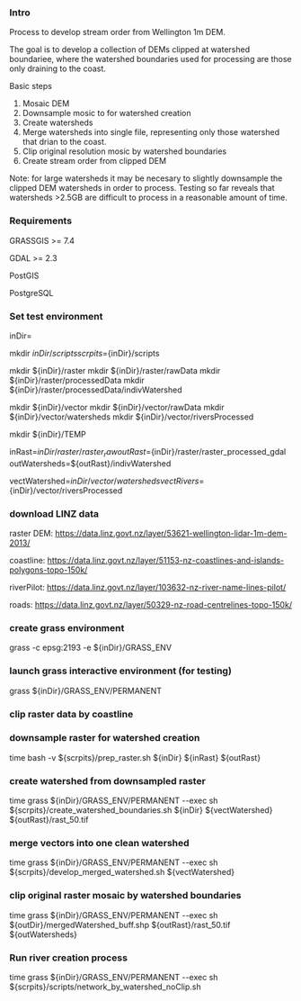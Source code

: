 ### Intro

Process to develop stream order from Wellington 1m DEM.

The goal is to develop a collection of DEMs clipped at watershed boundariee, where the watershed boundaries used for processing are those only draining to the coast.

Basic steps

1. Mosaic DEM
2. Downsample mosic to for watershed creation
3. Create watersheds
4. Merge watersheds into single file, representing only those watershed that drian to the coast.
5. Clip original resolution mosic by watershed boundaries
6. Create stream order from clipped DEM

Note: for large watersheds it may be necesary to slightly downsample the clipped DEM watersheds in order to process.  Testing so far reveals that watersheds >2.5GB are difficult to process in a reasonable amount of time. 

### Requirements

GRASSGIS >= 7.4

GDAL >= 2.3

PostGIS

PostgreSQL

### Set test environment
inDir=

mkdir ${inDir}/scripts
scrpits=${inDir}/scripts

mkdir ${inDir}/raster
mkdir ${inDir}/raster/rawData
mkdir ${inDir}/raster/processedData
mkdir ${inDir}/raster/processedData/indivWatershed

mkdir ${inDir}/vector
mkdir ${inDir}/vector/rawData
mkdir ${inDir}/vector/watersheds
mkdir ${inDir}/vector/riversProcessed

mkdir ${inDir}/TEMP

inRast=${inDir}/raster/raster_raw
outRast=${inDir}/raster/raster_processed_gdal
outWatersheds=${outRast}/indivWatershed

vectWatershed=${inDir}/vector/watersheds
vectRivers=${inDir}/vector/riversProcessed

### download LINZ data

raster DEM: https://data.linz.govt.nz/layer/53621-wellington-lidar-1m-dem-2013/

coastline: https://data.linz.govt.nz/layer/51153-nz-coastlines-and-islands-polygons-topo-150k/

riverPilot: https://data.linz.govt.nz/layer/103632-nz-river-name-lines-pilot/

roads: https://data.linz.govt.nz/layer/50329-nz-road-centrelines-topo-150k/

### create grass environment
grass -c epsg:2193 -e ${inDir}/GRASS_ENV

### launch grass interactive environment (for testing)

grass ${inDir}/GRASS_ENV/PERMANENT

### clip raster data by coastline
### downsample raster for watershed creation

time bash -v ${scrpits}/prep_raster.sh ${inDir} ${inRast} ${outRast}

### create watershed from downsampled raster

time grass ${inDir}/GRASS_ENV/PERMANENT --exec sh ${scrpits}/create_watershed_boundaries.sh ${inDir} ${vectWatershed} ${outRast}/rast_50.tif

### merge vectors into one clean watershed

time grass ${inDir}/GRASS_ENV/PERMANENT --exec sh ${scrpits}/develop_merged_watershed.sh ${vectWatershed}

### clip original raster mosaic by watershed boundaries

time grass ${inDir}/GRASS_ENV/PERMANENT --exec sh ${outDir}/mergedWatershed_buff.shp ${outRast}/rast_50.tif ${outWatersheds}

### Run river creation process

time grass ${inDir}/GRASS_ENV/PERMANENT --exec sh ${scrpits}/scripts/network_by_watershed_noClip.sh

	

